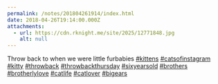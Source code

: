 ```yaml
---
permalink: /notes/201804261914/index.html
date: 2018-04-26T19:14:00.000Z
attachments:
  - url: https://cdn.rknight.me/site/2025/12771848.jpg
    alt: null
---
```


Throw back to when we were little furbabies <a href="https://pixelfed.social/discover/tags/kittens?src=hash" title="#kittens" class="u-url hashtag" rel="external nofollow noopener">#kittens</a> <a href="https://pixelfed.social/discover/tags/catsofinstagram?src=hash" title="#catsofinstagram" class="u-url hashtag" rel="external nofollow noopener">#catsofinstagram</a> <a href="https://pixelfed.social/discover/tags/kitty?src=hash" title="#kitty" class="u-url hashtag" rel="external nofollow noopener">#kitty</a> <a href="https://pixelfed.social/discover/tags/throwback?src=hash" title="#throwback" class="u-url hashtag" rel="external nofollow noopener">#throwback</a> <a href="https://pixelfed.social/discover/tags/throwbackthursday?src=hash" title="#throwbackthursday" class="u-url hashtag" rel="external nofollow noopener">#throwbackthursday</a> <a href="https://pixelfed.social/discover/tags/sixyearsold?src=hash" title="#sixyearsold" class="u-url hashtag" rel="external nofollow noopener">#sixyearsold</a> <a href="https://pixelfed.social/discover/tags/brothers?src=hash" title="#brothers" class="u-url hashtag" rel="external nofollow noopener">#brothers</a> <a href="https://pixelfed.social/discover/tags/brotherlylove?src=hash" title="#brotherlylove" class="u-url hashtag" rel="external nofollow noopener">#brotherlylove</a> <a href="https://pixelfed.social/discover/tags/catlife?src=hash" title="#catlife" class="u-url hashtag" rel="external nofollow noopener">#catlife</a> <a href="https://pixelfed.social/discover/tags/catlover?src=hash" title="#catlover" class="u-url hashtag" rel="external nofollow noopener">#catlover</a> <a href="https://pixelfed.social/discover/tags/bigears?src=hash" title="#bigears" class="u-url hashtag" rel="external nofollow noopener">#bigears</a>
